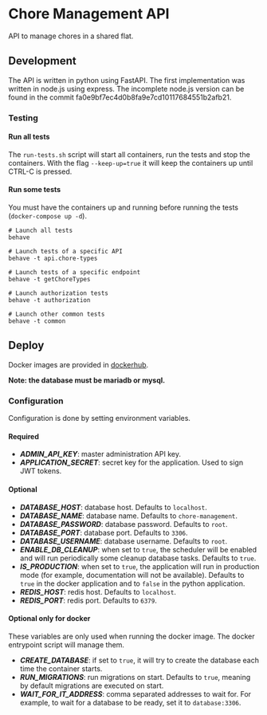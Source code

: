 # Chore Management API

API to manage chores in a shared flat.

## Development

The API is written in python using FastAPI. The first implementation was written in node.js using express. The incomplete node.js version can be found in the commit fa0e9bf7ec4d0b8fa9e7cd10117684551b2afb21.

### Testing

#### Run all tests

The `run-tests.sh` script will start all containers, run the tests and stop the containers. With the flag `--keep-up=true` it will keep the containers up until CTRL-C is pressed.

#### Run some tests

You must have the containers up and running before running the tests (`docker-compose up -d`).

```shell
# Launch all tests
behave

# Launch tests of a specific API
behave -t api.chore-types

# Launch tests of a specific endpoint
behave -t getChoreTypes

# Launch authorization tests
behave -t authorization

# Launch other common tests
behave -t common
```

## Deploy

Docker images are provided in [dockerhub](https://hub.docker.com/r/sralloza/chore-management-api).

**Note: the database must be mariadb or mysql.**

### Configuration

Configuration is done by setting environment variables.

#### Required

- **_ADMIN_API_KEY_**: master administration API key.
- **_APPLICATION_SECRET_**: secret key for the application. Used to sign JWT tokens.

#### Optional

- **_DATABASE_HOST_**: database host. Defaults to `localhost`.
- **_DATABASE_NAME_**: database name. Defaults to `chore-management`.
- **_DATABASE_PASSWORD_**: database password. Defaults to `root`.
- **_DATABASE_PORT_**: database port. Defaults to `3306`.
- **_DATABASE_USERNAME_**: database username. Defaults to `root`.
- **_ENABLE_DB_CLEANUP_**: when set to `true`, the scheduler will be enabled and will run periodically some cleanup database tasks. Defaults to `true`.
- **_IS_PRODUCTION_**: when set to `true`, the application will run in production mode (for example, documentation will not be available). Defaults to `true` in the docker application and to `false` in the python application.
- **_REDIS_HOST_**: redis host. Defaults to `localhost`.
- **_REDIS_PORT_**: redis port. Defaults to `6379`.

#### Optional only for docker

These variables are only used when running the docker image. The docker entrypoint script will manage them.

- **_CREATE_DATABASE_**: if set to `true`, it will try to create the database each time the container starts.
- **_RUN_MIGRATIONS_**: run migrations on start. Defaults to `true`, meaning by default migrations are executed on start.
- **_WAIT_FOR_IT_ADDRESS_**: comma separated addresses to wait for. For example, to wait for a database to be ready, set it to `database:3306`.
